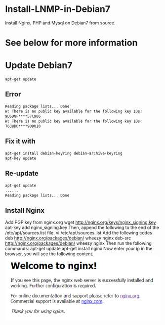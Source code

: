# Install-LNMP-in-Debian7
Install Nginx, PHP and Mysql on Debian7 from source.
# See below for more information
# Update Debian7
	apt-get update
## Error
	Reading package lists... Done
	W: There is no public key available for the following key IDs:
	9D6D8F****57C906
	W: There is no public key available for the following key IDs:
	7638D0****90D010
## Fix it with
	apt-get install debian-keyring debian-archive-keyring
	apt-key update
## Re-update
	apt-get update
	......
	Reading package lists... Done
## Install Nginx
Add PGP key from nginx.org
	wget http://nginx.org/keys/nginx_signing.key
	apt-key add nginx_signing.key
Then, append the following to the end of the /etc/apt/sources.list file.
	vi /etc/apt/sources.list
Add the following codes
	deb http://nginx.org/packages/debian/ wheezy nginx
	deb-src http://nginx.org/packages/debian/ wheezy nginx
Then run the following commands:
	apt-get update
	apt-get install nginx
Now enter your ip in the browser, you will see the following content.
![](https://raw.githubusercontent.com/lauwe/Install-LNMP-in-Debian7/master/assets/20160406163156.png)

